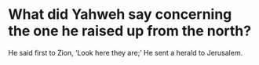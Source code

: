 # What did Yahweh say concerning the one he raised up from the north?

He said first to Zion, ‘Look here they are;’ He sent a herald to Jerusalem.
